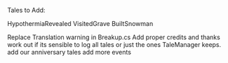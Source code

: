 
Tales to Add:

HypothermiaRevealed
VisitedGrave
BuiltSnowman

Replace Translation warning in Breakup.cs
Add proper credits and thanks
work out if its sensible to log all tales or just the ones TaleManager keeps.
add our anniversary tales
add more events